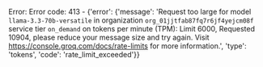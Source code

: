 Error: Error code: 413 - {'error': {'message': 'Request too large for model `llama-3.3-70b-versatile` in organization `org_01jjtfab87fq7r6jf4yejcm08f` service tier `on_demand` on tokens per minute (TPM): Limit 6000, Requested 10904, please reduce your message size and try again. Visit https://console.groq.com/docs/rate-limits for more information.', 'type': 'tokens', 'code': 'rate_limit_exceeded'}}